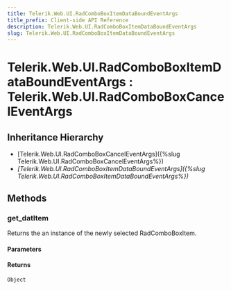 ```yaml
---
title: Telerik.Web.UI.RadComboBoxItemDataBoundEventArgs
title_prefix: Client-side API Reference
description: Telerik.Web.UI.RadComboBoxItemDataBoundEventArgs
slug: Telerik.Web.UI.RadComboBoxItemDataBoundEventArgs
---
```


# Telerik.Web.UI.RadComboBoxItemDataBoundEventArgs : Telerik.Web.UI.RadComboBoxCancelEventArgs 

## Inheritance Hierarchy

* [Telerik.Web.UI.RadComboBoxCancelEventArgs]({%slug Telerik.Web.UI.RadComboBoxCancelEventArgs%})
* *[Telerik.Web.UI.RadComboBoxItemDataBoundEventArgs]({%slug Telerik.Web.UI.RadComboBoxItemDataBoundEventArgs%})*


## Methods

###  get_datItem

Returns the an instance of the newly selected RadComboBoxItem.

#### Parameters

#### Returns

`Object`


